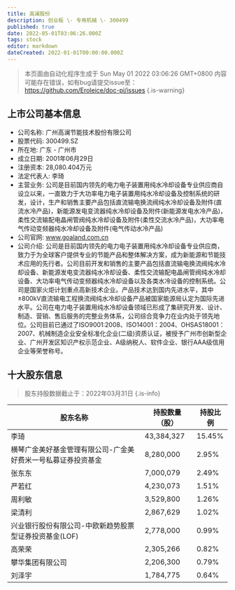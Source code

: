 ```yaml
---
title: 高澜股份
description: 创业板 \- 专用机械 \- 300499
published: true
date: 2022-05-01T03:06:26.000Z
tags: stock
editor: markdown
dateCreated: 2022-01-01T00:00:00.000Z
---
```


> 本页面由自动化程序生成于 Sun May 01 2022 03:06:26 GMT+0800
> 内容可能存在错误，如有bug请提交issue至：https://github.com/Eroleice/doc-pi/issues
{.is-warning}

## 上市公司基本信息
- 公司名称: 广州高澜节能技术股份有限公司
- 股票代码: 300499.SZ
- 所在地: 广东 - 广州市
- 成立日期: 2001年06月29日
- 注册资本: 28,080.404万元
- 法定代表人: 李琦
- 主营业务: 公司是目前国内领先的电力电子装置用纯水冷却设备专业供应商自设立以来，一直致力于大功率电力电子装置用纯水冷却设备及控制系统的研发，设计，生产和销售主要产品包括直流输电换流阀纯水冷却设备及附件(直流水冷产品)，新能源发电变流器纯水冷却设备及附件(新能源发电水冷产品)，柔性交流输配电晶闸管阀纯水冷却设备及附件(柔性交流水冷产品)，大功率电气传动变频器纯水冷却设备及附件(电气传动水冷产品)
- 公司官网: www.goaland.com.cn
- 公司介绍: 公司是目前国内领先的电力电子装置用纯水冷却设备专业供应商，致力于为全球客户提供专业的节能产品和整体解决方案，成为新能源和节能技术应用的先行者。公司目前开发和销售的主要产品包括直流输电换流阀纯水冷却设备、新能源发电变流器纯水冷却设备、柔性交流输配电晶闸管阀纯水冷却设备、大功率电气传动变频器纯水冷却设备以及各类水冷设备的控制系统。公司是国家火炬计划重点高新技术企业。产品技术达到国内先进水平，其中±800kV直流输电工程换流阀纯水冷却设备产品被国家能源局认定为国际先进水平。公司在电力电子装置用纯水冷却设备领域已形成了集研究开发、设计、制造、营销、售后服务的完整业务体系，公司综合竞争力在业内处于领先地位。公司目前已通过了ISO9001:2008、ISO14001：2004、OHSAS18001：2007、机械制造企业安全标准化企业(二级)资质认证，被授予广州市创新型企业、广州开发区知识产权示范企业、A级纳税人、软件企业、银行AAA级信用企业等荣誉称号。


## 十大股东信息
> 股东持股数据截止于：2022年03月31日
{.is-info}

| 股东名称 | 持股数量（股） | 持股比例 |
| --- | --- | --- |
| 李琦 | 43,384,327 | 15.45% |
| 横琴广金美好基金管理有限公司-广金美好费米一号私募证券投资基金 | 8,280,000 | 2.95% |
| 张东东 | 7,000,079 | 2.49% |
| 严若红 | 4,230,073 | 1.51% |
| 周利敏 | 3,529,800 | 1.26% |
| 梁清利 | 2,867,629 | 1.02% |
| 兴业银行股份有限公司-中欧新趋势股票型证券投资基金(LOF) | 2,778,000 | 0.99% |
| 高荣荣 | 2,305,266 | 0.82% |
| 攀华集团有限公司 | 2,206,300 | 0.79% |
| 刘泽宇 | 1,784,775 | 0.64% |




